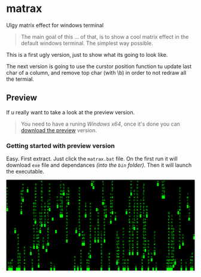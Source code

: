 # matrax
Ulgy matrix effect for windows terminal
> The main goal of this ... of that, is to show a cool matrix effect in the default windows terminal. The simplest way possible.

This is a first ugly version, just to show what its going to look like.

The next version is going to use the curstor position function tu update last char of a column, and remove top char (with \b) in order to not redraw all the termial.

## Preview
If u really want to take a look at the preview version.

> You need to have a runing *Windows x64*, once it's done you can [download the preview](https://github.com/lostsh/matrax/releases/download/V.01/matrax-webinstaller.zip) version.

### Getting started with preview version
Easy. First extract.
Just click the `matrax.bat` file. On the first run it will download `exe` file and dependances *(into the `bin` folder)*. Then it will launch the executable.

![preview of the preview](preview.png)
